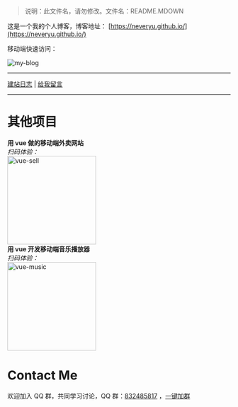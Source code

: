 >说明：此文件名，请勿修改。文件名：README.MDOWN

这是一个我的个人博客，博客地址： [https://neveryu.github.io/](https://neveryu.github.io/)

移动端快速访问：

![my-blog](https://neveryu.github.io/images/view-my-blog.png)

---

[建站日志](https://neveryu.github.io/weblog/) | [给我留言](https://neveryu.github.io/guestbook/)

------

# 其他项目

<div>
    <div title="sell">
        <b>用 vue 做的移动端外卖网站</b>
        <br>
        <i>扫码体验：</i>
        <br>  
        <img src="https://neveryu.github.io/images/vue-sell-2.png" alt="vue-sell" width="200">
    </div>
    <div title="vue-music">
        <b>用 vue 开发移动端音乐播放器</b>
        <br>
        <i>扫码体验：</i>
        <br>
        <img src="https://neveryu.github.io/images/vue-music-1.png" alt="vue-music" width="200">
    </div>
</div>


# Contact Me

欢迎加入 QQ 群，共同学习讨论，QQ 群：[832485817](//shang.qq.com/wpa/qunwpa?idkey=ce9f5f0d1d7553fb5634521f79a89668ad0d798eb35047f93300df63ebae4c05) ，<a target="_blank" href="//shang.qq.com/wpa/qunwpa?idkey=ce9f5f0d1d7553fb5634521f79a89668ad0d798eb35047f93300df63ebae4c05">一键加群</a>

